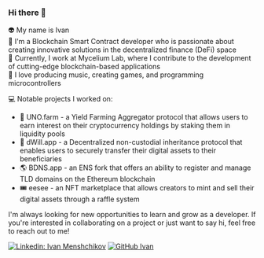 ### Hi there 👋

👽 My name is Ivan <br/>
🔑 I'm a Blockchain Smart Contract developer who is passionate about creating innovative solutions in the decentralized finance (DeFi) space <br/>
🍄 Currently, I work at Mycelium Lab, where I contribute to the development of cutting-edge blockchain-based applications <br/>
🎵 I love producing music, creating games, and programming microcontrollers <br/>

💻 Notable projects I worked on: 
  - 🚀 UNO.farm - a Yield Farming Aggregator protocol that allows users to earn interest on their cryptocurrency holdings by staking them in liquidity pools
  - 📝 dWill.app - a Decentralized non-custodial inheritance protocol that enables users to securely transfer their digital assets to their beneficiaries
  - 🌎 BDNS.app - an ENS fork that offers an ability to register and manage TLD domains on the Ethereum blockchain
  - 🎟️ eesee - an NFT marketplace that allows creators to mint and sell their digital assets through a raffle system

I'm always looking for new opportunities to learn and grow as a developer. If you're interested in collaborating on a project or just want to say hi, feel free to reach out to me!

[![Linkedin: Ivan Menshchikov](https://img.shields.io/badge/-Ivan_Menshchikov-blue?style=flat-square&logo=Linkedin&logoColor=white&link=https://www.linkedin.com/in/juglipaff/)](https://www.linkedin.com/in/juglipaff/)
[![GitHub Ivan](https://img.shields.io/github/followers/Juglipaff?label=follow&style=social)](https://github.com/Juglipaff)



